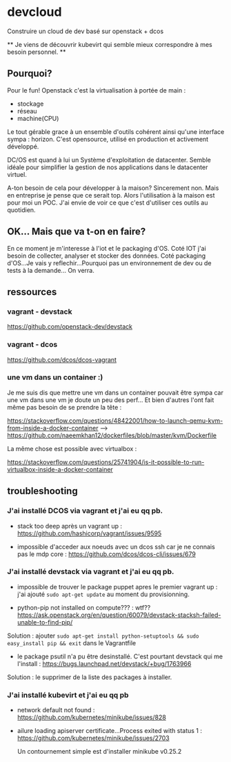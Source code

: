 # devcloud

Construire un cloud de dev basé sur openstack + dcos

** Je viens de découvrir kubevirt qui semble mieux correspondre à mes besoin personnel. **

## Pourquoi?

Pour le fun! Openstack c'est la virtualisation à portée de main :
* stockage
* réseau
* machine(CPU)

Le tout gérable grace à un ensemble d'outils cohérent ainsi qu'une interface sympa : horizon. C'est opensource, utilisé en production et activement développé.

DC/OS est quand à lui un Système d'exploitation de datacenter. Semble idéale pour simplifier la gestion de nos applications dans le datacenter virtuel.

A-ton besoin de cela pour développer à la maison? Sincerement non. Mais en entreprise je pense que ce serait top. Alors l'utilisation à la maison est pour moi un POC. J'ai envie de voir ce que c'est d'utiliser ces outils au quotidien.

## OK... Mais que va t-on en faire?

En ce moment je m'interesse à l'iot et le packaging d'OS. Coté IOT j'ai besoin de collecter, analyser et stocker des données. Coté packaging d'OS...Je vais y reflechir...Pourquoi pas un environnement de dev ou de tests à la demande... On verra.

## ressources

### vagrant - devstack

https://github.com/openstack-dev/devstack

### vagrant - dcos

https://github.com/dcos/dcos-vagrant

### une vm dans un container :)

Je me suis dis que mettre une vm dans un container pouvait être sympa car une vm dans une vm je doute un peu des perf... Et bien d'autres l'ont fait même pas besoin de se prendre la tête :

https://stackoverflow.com/questions/48422001/how-to-launch-qemu-kvm-from-inside-a-docker-container --> https://github.com/naeemkhan12/dockerfiles/blob/master/kvm/Dockerfile

La même chose est possible avec virtualbox :

https://stackoverflow.com/questions/25741904/is-it-possible-to-run-virtualbox-inside-a-docker-container

## troubleshooting

### J'ai installé DCOS via vagrant et j'ai eu qq pb.

* stack too deep après un vagrant up : https://github.com/hashicorp/vagrant/issues/9595

* impossible d'acceder aux noeuds avec un dcos ssh car je ne connais pas le mdp core : https://github.com/dcos/dcos-cli/issues/679

### J'ai installé devstack via vagrant et j'ai eu qq pb.

* impossible de trouver le package puppet apres le premier vagrant up : j'ai ajouté ```sudo apt-get update``` au moment du provisionning.

* python-pip not installed on compute??? : wtf?? https://ask.openstack.org/en/question/60079/devstack-stacksh-failed-unable-to-find-pip/

Solution : ajouter ```sudo apt-get install python-setuptools && sudo easy_install pip && exit``` dans le Vagrantfile

* le package psutil n'a pu être desinstallé. C'est pourtant devstack qui me l'install : https://bugs.launchpad.net/devstack/+bug/1763966

Solution : le supprimer de la liste des packages à installer.

### J'ai installé kubevirt et j'ai eu qq pb

* network default not found : https://github.com/kubernetes/minikube/issues/828

* ailure loading apiserver certificate...Process exited with status 1 : https://github.com/kubernetes/minikube/issues/2703
    
    Un contournement simple est d'installer minikube v0.25.2



